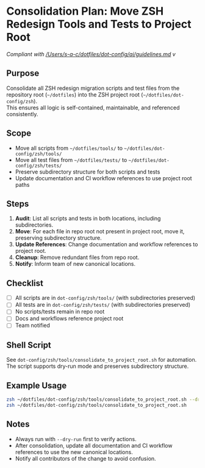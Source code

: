 # Consolidation Plan: Move ZSH Redesign Tools and Tests to Project Root

_Compliant with [/Users/s-a-c/dotfiles/dot-config/ai/guidelines.md](/Users/s-a-c/dotfiles/dot-config/ai/guidelines.md) v<checksum>_

## Purpose

Consolidate all ZSH redesign migration scripts and test files from the repository root (`~/dotfiles`) into the ZSH project root (`~/dotfiles/dot-config/zsh`).  
This ensures all logic is self-contained, maintainable, and referenced consistently.

## Scope

- Move all scripts from `~/dotfiles/tools/` to `~/dotfiles/dot-config/zsh/tools/`
- Move all test files from `~/dotfiles/tests/` to `~/dotfiles/dot-config/zsh/tests/`
- Preserve subdirectory structure for both scripts and tests
- Update documentation and CI workflow references to use project root paths

## Steps

1. **Audit**: List all scripts and tests in both locations, including subdirectories.
2. **Move**: For each file in repo root not present in project root, move it, preserving subdirectory structure.
3. **Update References**: Change documentation and workflow references to project root.
4. **Cleanup**: Remove redundant files from repo root.
5. **Notify**: Inform team of new canonical locations.

## Checklist

- [ ] All scripts are in `dot-config/zsh/tools/` (with subdirectories preserved)
- [ ] All tests are in `dot-config/zsh/tests/` (with subdirectories preserved)
- [ ] No scripts/tests remain in repo root
- [ ] Docs and workflows reference project root
- [ ] Team notified

## Shell Script

See `dot-config/zsh/tools/consolidate_to_project_root.sh` for automation.  
The script supports dry-run mode and preserves subdirectory structure.

## Example Usage

```sh
zsh ~/dotfiles/dot-config/zsh/tools/consolidate_to_project_root.sh --dry-run
zsh ~/dotfiles/dot-config/zsh/tools/consolidate_to_project_root.sh
```

## Notes

- Always run with `--dry-run` first to verify actions.
- After consolidation, update all documentation and CI workflow references to use the new canonical locations.
- Notify all contributors of the change to avoid confusion.